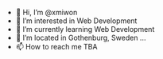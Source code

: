 - 👋 Hi, I’m @xmiwon
- 👀 I’m interested in Web Development
- 🌱 I’m currently learning Web Development
- 🏡 I’m located in Gothenburg, Sweden ...
- 📫 How to reach me TBA

<!---
xmiwon/xmiwon is a ✨ special ✨ repository because its `README.md` (this file) appears on your GitHub profile.
You can click the Preview link to take a look at your changes.
--->
